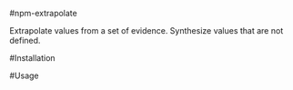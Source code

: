 #npm-extrapolate

Extrapolate values from a set of evidence. Synthesize values that are not defined.

#Installation

#Usage


